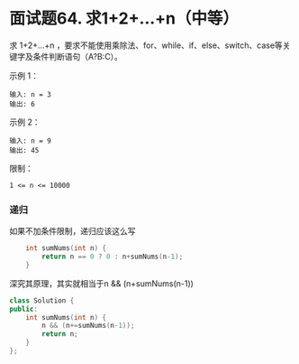 # 面试题64. 求1+2+…+n（中等）

求 1+2+...+n ，要求不能使用乘除法、for、while、if、else、switch、case等关键字及条件判断语句（A?B:C）。

示例 1：

    输入: n = 3
    输出: 6

示例 2：

    输入: n = 9
    输出: 45

限制：

    1 <= n <= 10000

### 递归
如果不加条件限制，递归应该这么写
```C++
    int sumNums(int n) {
        return n == 0 ? 0 : n+sumNums(n-1);
    }
```
深究其原理，其实就相当于n && (n+sumNums(n-1))
```c++
class Solution {
public:
    int sumNums(int n) {
        n && (n+=sumNums(n-1));
        return n;
    }
};
```